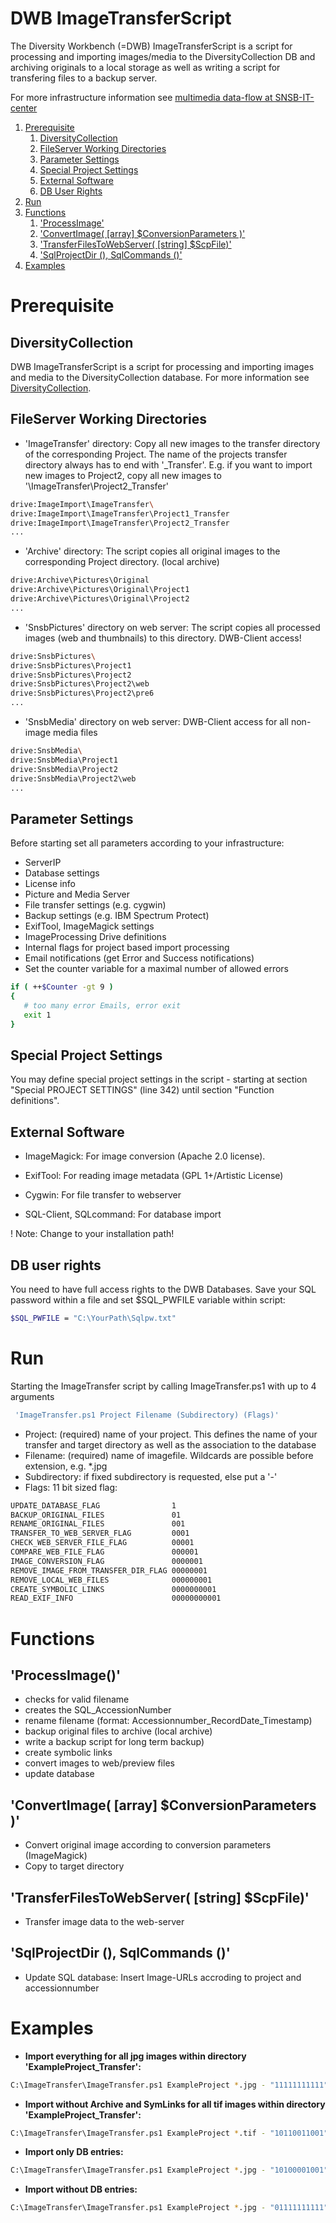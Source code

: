 # DWB ImageTransferScript 

The Diversity Workbench (=DWB) ImageTransferScript is a script for processing and importing images/media to the DiversityCollection DB and archiving originals to a local storage as well as writing a script for transfering files to a backup server.

For more infrastructure information see [multimedia data-flow at SNSB-IT-center](https://ides.snsb.info/wiki/Multimedia-Datenfluss_am_SNSB_IT-Zentrum)

1. [Prerequisite](#prerequisite)
    1. [DiversityCollection](#diversitycollection)
    1. [FileServer Working Directories](#fileserver-working-directories)
    1. [Parameter Settings](#parameter-settings)
    1. [Special Project Settings](#special-project-settings)
    1. [External Software](#external-software)
    1. [DB User Rights](#db-user-rights)
1. [Run](#run)
1. [Functions](#functions)
    1. ['ProcessImage'](#processImage)
    1. ['ConvertImage( [array] $ConversionParameters )'](#convertImage)
    1. ['TransferFilesToWebServer( [string] $ScpFile)'](#transferFilesToWebServer)
    1. ['SqlProjectDir (), SqlCommands ()'](#sqlProjectDir)
1. [Examples](#examples)


# Prerequisite

## DiversityCollection
DWB ImageTransferScript is a script for processing and importing images and media to the DiversityCollection database. For more information see [DiversityCollection](https://diversityworkbench.net/Portal/DiversityCollection). 

## FileServer Working Directories

- 'ImageTransfer' directory: 
Copy all new images to the transfer directory of the corresponding Project. The name of the projects transfer directory always has to end with '_Transfer'. E.g. if you want to import new images to Project2, copy all new images to '\ImageTransfer\Project2_Transfer'

```sh
drive:ImageImport\ImageTransfer\
drive:ImageImport\ImageTransfer\Project1_Transfer
drive:ImageImport\ImageTransfer\Project2_Transfer
...
```

- 'Archive' directory: 
The script copies all original images to the corresponding Project directory. (local archive)
```sh
drive:Archive\Pictures\Original
drive:Archive\Pictures\Original\Project1
drive:Archive\Pictures\Original\Project2
...
```
- 'SnsbPictures' directory on web server: 
The script copies all processed images (web and thumbnails) to this directory. DWB-Client access!
```sh
drive:SnsbPictures\
drive:SnsbPictures\Project1
drive:SnsbPictures\Project2
drive:SnsbPictures\Project2\web
drive:SnsbPictures\Project2\pre6
...
```

- 'SnsbMedia' directory on web server: 
DWB-Client access for all non-image media files
```sh
drive:SnsbMedia\
drive:SnsbMedia\Project1
drive:SnsbMedia\Project2
drive:SnsbMedia\Project2\web
...
```
## Parameter Settings
Before starting set all parameters according to your infrastructure:
 * ServerIP
 * Database settings
 * License info
 * Picture and Media Server
 * File transfer settings (e.g. cygwin)
 * Backup settings (e.g. IBM Spectrum Protect)
 * ExifTool, ImageMagick settings
 * ImageProcessing Drive definitions
 * Internal flags for project based import processing
 * Email notifications (get Error and Success notifications)
 * Set the counter variable for a maximal number of allowed errors
 ```sh
 if ( ++$Counter -gt 9 )
{
	# too many error Emails, error exit
	exit 1
}
 ```  

## Special Project Settings
You may define special project settings in the script - starting at section "Special PROJECT SETTINGS" (line 342) until section "Function definitions".

## External Software

* ImageMagick:
For image conversion (Apache 2.0 license). 

* ExifTool:
For reading image metadata (GPL 1+/Artistic License)

* Cygwin:
For file transfer to webserver

* SQL-Client, SQLcommand: 
For database import

! Note: Change to your installation path!

## DB user rights
You need to have full access rights to the DWB Databases. Save your SQL password within a file and set $SQL_PWFILE variable within script:
```sh
$SQL_PWFILE = "C:\YourPath\Sqlpw.txt"

```
# Run

Starting the ImageTransfer script by calling ImageTransfer.ps1 with up to 4 arguments 
```sh
 'ImageTransfer.ps1 Project Filename (Subdirectory) (Flags)'
 ``` 
* Project: (required) name of your project. This defines the name of your transfer and target directory as well as the association to the database
* Filename: (required) name of imagefile. Wildcards are possible before extension, e.g. *.jpg
* Subdirectory: if fixed subdirectory is requested, else put a '-'
* Flags: 11 bit sized flag:
```sh
UPDATE_DATABASE_FLAG                1
BACKUP_ORIGINAL_FILES               01
RENAME_ORIGINAL_FILES               001
TRANSFER_TO_WEB_SERVER_FLAG         0001
CHECK_WEB_SERVER_FILE_FLAG          00001
COMPARE_WEB_FILE_FLAG               000001
IMAGE_CONVERSION_FLAG               0000001
REMOVE_IMAGE_FROM_TRANSFER_DIR_FLAG 00000001
REMOVE_LOCAL_WEB_FILES              000000001
CREATE_SYMBOLIC_LINKS               0000000001
READ_EXIF_INFO                      00000000001
```


# Functions

## 'ProcessImage()'

* checks for valid filename 
* creates the SQL_AccessionNumber 
* rename filename (format: Accessionnumber_RecordDate_Timestamp)
* backup original files to archive (local archive) 
* write a backup script for long term backup)
* create symbolic links 
* convert images to web/preview files
* update database
## 'ConvertImage( [array] $ConversionParameters )'
* Convert original image according to conversion parameters (ImageMagick) 
* Copy to target directory

## 'TransferFilesToWebServer( [string] $ScpFile)'
* Transfer image data to the web-server

## 'SqlProjectDir (), SqlCommands ()'
* Update SQL database: Insert Image-URLs accroding to project and accessionnumber  

# Examples

* __Import everything for all jpg images within directory 'ExampleProject_Transfer':__
```sh
C:\ImageTransfer\ImageTransfer.ps1 ExampleProject *.jpg - "11111111111"
```
* __Import without Archive and SymLinks for all tif images within directory 'ExampleProject_Transfer':__
```sh
C:\ImageTransfer\ImageTransfer.ps1 ExampleProject *.tif - "10110011001" 
```
* __Import only DB entries:__
```sh
C:\ImageTransfer\ImageTransfer.ps1 ExampleProject *.jpg - "10100001001"
```
* __Import without DB entries:__
```sh
C:\ImageTransfer\ImageTransfer.ps1 ExampleProject *.jpg - "01111111111"
```




